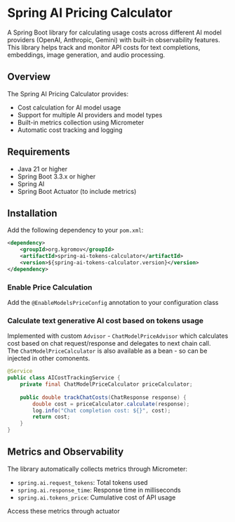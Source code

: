 # Spring AI Pricing Calculator

A Spring Boot library for calculating usage costs across different AI model providers (OpenAI, Anthropic, Gemini) with built-in observability features. This library helps track and monitor API costs for text completions, embeddings, image generation, and audio processing.

## Overview

The Spring AI Pricing Calculator provides:

- Cost calculation for AI model usage
- Support for multiple AI providers and model types
- Built-in metrics collection using Micrometer
- Automatic cost tracking and logging

## Requirements

- Java 21 or higher
- Spring Boot 3.3.x or higher
- Spring AI
- Spring Boot Actuator (to include metrics)

## Installation

Add the following dependency to your `pom.xml`:

```xml
<dependency>
    <groupId>org.kgromov</groupId>
    <artifactId>spring-ai-tokens-calculator</artifactId>
    <version>${spring-ai-tokens-calculator.version}</version>
</dependency>
```

### Enable Price Calculation

Add the `@EnableModelsPriceConfig` annotation to your configuration class

### Calculate text generative AI cost based on tokens usage

Implemented with custom `Advisor` - `ChatModelPriceAdvisor` which calculates cost based on chat request/response and delegates to next chain call.  
The `ChatModelPriceCalculator` is also available as a bean - so can be injected in other comonents.

```java
@Service
public class AICostTrackingService {
    private final ChatModelPriceCalculator priceCalculator;
    
    public double trackChatCosts(ChatResponse response) {
        double cost = priceCalculator.calculate(response);
        log.info("Chat completion cost: ${}", cost);
        return cost;
    }
}
```

## Metrics and Observability

The library automatically collects metrics through Micrometer:

- `spring.ai.request_tokens`: Total tokens used
- `spring.ai.response_time`: Response time in milliseconds
- `spring.ai.tokens_price`: Cumulative cost of API usage

Access these metrics through actuator


